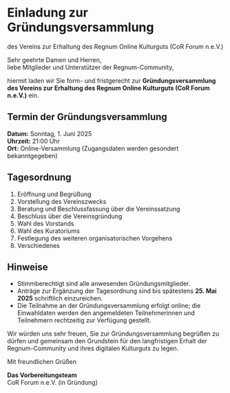 # Einladung zur Gründungsversammlung  
des Vereins zur Erhaltung des Regnum Online Kulturguts (CoR Forum n.e.V.)

Sehr geehrte Damen und Herren,  
liebe Mitglieder und Unterstützer der Regnum-Community,

hiermit laden wir Sie form- und fristgerecht zur **Gründungsversammlung des Vereins zur Erhaltung des Regnum Online Kulturguts (CoR Forum n.e.V.)** ein.

## Termin der Gründungsversammlung

**Datum:** Sonntag, 1. Juni 2025  
**Uhrzeit:** 21:00 Uhr  
**Ort:** Online-Versammlung (Zugangsdaten werden gesondert bekanntgegeben)

## Tagesordnung

1. Eröffnung und Begrüßung  
2. Vorstellung des Vereinszwecks  
3. Beratung und Beschlussfassung über die Vereinssatzung  
4. Beschluss über die Vereinsgründung  
5. Wahl des Vorstands  
6. Wahl des Kuratoriums  
7. Festlegung des weiteren organisatorischen Vorgehens  
8. Verschiedenes

## Hinweise

- Stimmberechtigt sind alle anwesenden Gründungsmitglieder.
- Anträge zur Ergänzung der Tagesordnung sind bis spätestens **25. Mai 2025** schriftlich einzureichen.
- Die Teilnahme an der Gründungsversammlung erfolgt online; die Einwahldaten werden den angemeldeten Teilnehmerinnen und Teilnehmern rechtzeitig zur Verfügung gestellt.

Wir würden uns sehr freuen, Sie zur Gründungsversammlung begrüßen zu dürfen und gemeinsam den Grundstein für den langfristigen Erhalt der Regnum-Community und ihres digitalen Kulturguts zu legen.

Mit freundlichen Grüßen

**Das Vorbereitungsteam**  
CoR Forum n.e.V. (in Gründung)
